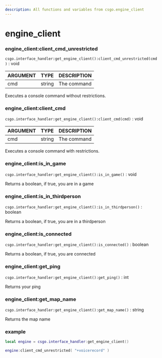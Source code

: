 ```yaml
---
description: All functions and variables from csgo.engine_client
---
```


# engine\_client

### engine\_client:client\_cmd\_unrestricted

`csgo.interface_handler:get_engine_client():client_cmd_unrestricted(cmd)` : void

| ARGUMENT | TYPE | DESCRIPTION |
| :--- | :--- | :--- |
| cmd | string | The command |

Executes a console command without restrictions.

### engine\_client:client\_cmd

`csgo.interface_handler:get_engine_client():client_cmd(cmd)` : void

| ARGUMENT | TYPE | DESCRIPTION |
| :--- | :--- | :--- |
| cmd | string | The command |

Executes a console command with restrictions.

### engine\_client:is\_in\_game

`csgo.interface_handler:get_engine_client():is_in_game()` : void

Returns a boolean, if true, you are in a game

### engine\_client:is\_in\_thirdperson <a id="engine_client-is_in_game"></a>

`csgo.interface_handler:get_engine_client():is_in_thirdperson()` : boolean

Returns a boolean, if true, you are in a thirdperson

### engine\_client:is\_connected <a id="engine_client-is_in_game"></a>

`csgo.interface_handler:get_engine_client():is_connected()` : boolean

Returns a boolean, if true, you are connected

### engine\_client:get\_ping <a id="engine_client-is_in_game"></a>

`csgo.interface_handler:get_engine_client():get_ping()` : int

Returns your ping

### engine\_client:get\_map\_name <a id="engine_client-is_in_game"></a>

`csgo.interface_handler:get_engine_client():get_map_name()` : string

Returns the map name

### example

```lua
local engine = csgo.interface_handler:get_engine_client()

engine:client_cmd_unrestricted( "+voicerecord" )
```

